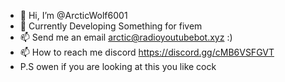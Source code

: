 - 👋 Hi, I’m @ArcticWolf6001
- 👀 Currently Developing Something for fivem
- 📫 Send me an email arctic@radioyoutubebot.xyz :)
- 📫 How to reach me discord https://discord.gg/cMB6VSFGVT
- P.S owen if you are looking at this you like cock


<!---
I'll put something in here eventually xD
--->
